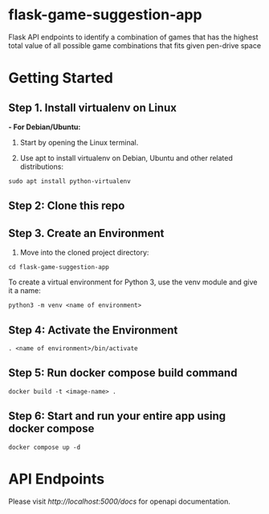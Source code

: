 # flask-game-suggestion-app
Flask API endpoints to identify a combination of games that has the highest total value of all possible game combinations that fits given pen-drive space

# Getting Started

## Step 1. Install virtualenv on Linux

**- For Debian/Ubuntu:**
1. Start by opening the Linux terminal.

2. Use apt to install virtualenv on Debian, Ubuntu and other related distributions:

`sudo apt install python-virtualenv`

## Step 2: Clone this repo

## Step 3. Create an Environment

1. Move into the cloned project directory:

`cd flask-game-suggestion-app`

To create a virtual environment for Python 3, use the venv module and give it a name:

`python3 -m venv <name of environment>`

## Step 4: Activate the Environment

`. <name of environment>/bin/activate`

## Step 5: Run docker compose build command

`docker build -t <image-name> .`

## Step 6: Start and run your entire app using docker compose 

`docker compose up -d`


# API Endpoints

Please visit *http://localhost:5000/docs* for openapi documentation.